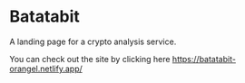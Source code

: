 # Batatabit
A landing page for a crypto analysis service.

You can check out the site by clicking here https://batatabit-orangel.netlify.app/ 
